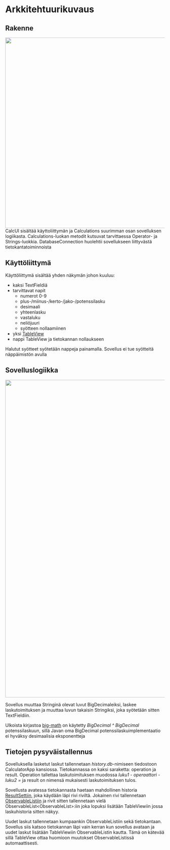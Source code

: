 # Arkkitehtuurikuvaus

## Rakenne
<img src="https://user-images.githubusercontent.com/51514701/80289958-db9c3a80-874a-11ea-8301-bf8ad6dc8d4c.PNG" width="600">
CalcUI sisältää käyttoliittymän ja Calculations suurimman osan sovelluksen logiikasta. Calculations-luokan metodit kutsuvat tarvittaessa Operator- ja Strings-luokkia. DatabaseConnection huolehtii sovellukseen liittyvästä tietokantatoiminnoista



## Käyttöliittymä

Käyttöliittymä sisältää yhden näkymän johon kuuluu:
- kaksi TextFieldiä
- tarvittavat napit
  - numerot 0-9
  - plus-/miinus-/kerto-/jako-/potenssilasku
  - desimaali
  - yhteenlasku
  - vastaluku
  - neliöjuuri
  - syötteen nollaamiinen
- yksi [TableView](https://docs.oracle.com/javase/8/javafx/api/javafx/scene/control/TableView.html)
- nappi TableView ja tietokannan nollaukseen

Halutut syötteet syötetään nappeja painamalla. Sovellus ei tue syötteitä näppäimistön avulla

## Sovelluslogiikka

<img src="https://user-images.githubusercontent.com/51514701/79177496-9a7f5e80-7e0b-11ea-92c5-6feda7eca108.png" width="1000">

Sovellus muuttaa Stringinä olevat luvut BigDecimaleiksi, laskee laskutoimituksen ja muuttaa luvun takaisin Stringiksi, joka syötetään sitten TextFieldiin.

Ulkoista kirjastoa [big-math](https://github.com/eobermuhlner/big-math#bigdecimalmath) on käytetty _BigDecimal ^ BigDecimal_ potenssilaskuun, sillä Javan oma BigDecimal potenssilaskuimplementaatio ei hyväksy desimaalisia eksponentteja


## Tietojen pysyväistallennus

Sovelluksella lasketut laskut tallennetaan _history.db_-nimiseen tiedostoon CalculatorApp kansiossa. Tietokannassa on kaksi saraketta: operation ja result. Operation tallettaa laskutoimituksen muodossa _luku1 - operaattori - luku2 =_ ja result on nimensä mukaisesti laskutoimituksen tulos.

Sovellusta avatessa tietokannasta haetaan mahdollinen historia [ResultSettiin](https://docs.oracle.com/en/java/javase/11/docs/api/java.sql/java/sql/ResultSet.html), joka käydään läpi rivi riviltä. Jokainen rivi tallennetaan [ObservableListiin](https://docs.oracle.com/javase/8/javafx/api/javafx/collections/ObservableList.html) ja rivit sitten tallennetaan vielä ObservableList\<ObservableList\>:iin joka lopuksi lisätään TableViewiin jossa laskuhistoria sitten näkyy.
  
Uudet laskut tallennetaan kumpaankin ObservableListiin sekä tietokantaan. Sovellus siis katsoo tietokannan läpi vain kerran kun sovellus avataan ja uudet laskut lisätään TableViewiin ObservableListin kautta. Tämä on kätevää sillä TableView ottaa huomioon muutokset ObservableListissä automaattisesti.
